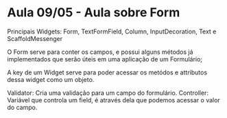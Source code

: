 # Aula 09/05 - Aula sobre Form 

Principais Widgets: Form, TextFormField, Column, InputDecoration, Text e ScaffoldMessenger

O Form serve para conter os campos, e possui alguns métodos já implementados que serão úteis em uma aplicação de um Formulário;

A key de um Widget serve para poder acessar os metódos e attributos dessa widget como um objeto.

Validator: Cria uma validação para um campo do formulário.
Controller: Variável que controla um field, é através dela que podemos acessar o valor do campo.

